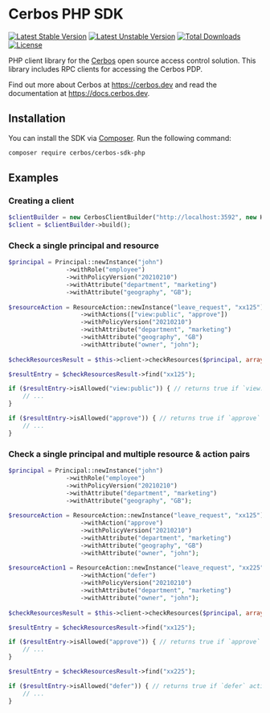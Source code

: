 Cerbos PHP SDK
===============

[![Latest Stable Version](http://poser.pugx.org/cerbos/cerbos-sdk-php/v)](https://packagist.org/packages/cerbos/cerbos-sdk-php)
[![Latest Unstable Version](http://poser.pugx.org/cerbos/cerbos-sdk-php/v/unstable)](https://packagist.org/packages/cerbos/cerbos-sdk-php)
[![Total Downloads](http://poser.pugx.org/cerbos/cerbos-sdk-php/downloads)](https://packagist.org/packages/cerbos/cerbos-sdk-php)
[![License](http://poser.pugx.org/cerbos/cerbos-sdk-php/license)](https://packagist.org/packages/cerbos/cerbos-sdk-php)

PHP client library for the [Cerbos](https://github.com/cerbos/cerbos) open source access control solution. This library
includes RPC clients for accessing the Cerbos PDP.

Find out more about Cerbos at https://cerbos.dev and read the documentation at https://docs.cerbos.dev.

Installation
-------------

You can install the SDK via [Composer](https://getcomposer.org/). Run the following command:
```bash
composer require cerbos/cerbos-sdk-php
```

Examples
--------

### Creating a client


```php
$clientBuilder = new CerbosClientBuilder("http://localhost:3592", new HttplugClient(), null, null, null);
$client = $clientBuilder->build();
```

### Check a single principal and resource

```php
$principal = Principal::newInstance("john")
                ->withRole("employee")
                ->withPolicyVersion("20210210")
                ->withAttribute("department", "marketing")
                ->withAttribute("geography", "GB");
                
$resourceAction = ResourceAction::newInstance("leave_request", "xx125")
                    ->withActions(["view:public", "approve"])
                    ->withPolicyVersion("20210210")
                    ->withAttribute("department", "marketing")
                    ->withAttribute("geography", "GB")
                    ->withAttribute("owner", "john");
                    
$checkResourcesResult = $this->client->checkResources($principal, array($resourceAction), null, null);

$resultEntry = $checkResourcesResult->find("xx125");

if ($resultEntry->isAllowed("view:public")) { // returns true if `view:public` action is allowed
    // ...
}

if ($resultEntry->isAllowed("approve")) { // returns true if `approve` action is allowed
    // ...
}
```

### Check a single principal and multiple resource & action pairs

```php
$principal = Principal::newInstance("john")
                ->withRole("employee")
                ->withPolicyVersion("20210210")
                ->withAttribute("department", "marketing")
                ->withAttribute("geography", "GB");
                
$resourceAction = ResourceAction::newInstance("leave_request", "xx125")
                    ->withAction("approve")
                    ->withPolicyVersion("20210210")
                    ->withAttribute("department", "marketing")
                    ->withAttribute("geography", "GB")
                    ->withAttribute("owner", "john");
                    
$resourceAction1 = ResourceAction::newInstance("leave_request", "xx225")
                    ->withAction("defer")
                    ->withPolicyVersion("20210210")
                    ->withAttribute("department", "marketing")
                    ->withAttribute("owner", "john");
                    
$checkResourcesResult = $this->client->checkResources($principal, array($resourceAction, $resourceAction1), null, null);

$resultEntry = $checkResourcesResult->find("xx125");

if ($resultEntry->isAllowed("approve")) { // returns true if `approve` action is allowed
    // ...
}

$resultEntry = $checkResourcesResult->find("xx225");

if ($resultEntry->isAllowed("defer")) { // returns true if `defer` action is allowed
    // ...
}
```